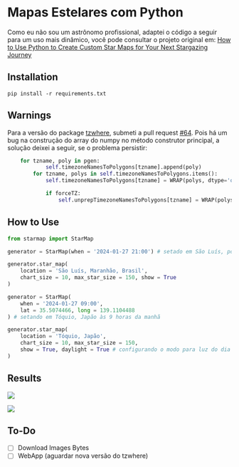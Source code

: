 # Mapas Estelares com Python

Como eu não sou um astrônomo profissional, adaptei o código a seguir para um uso mais dinâmico, você pode consultar o projeto original em: [How to Use Python to Create Custom Star Maps for Your Next Stargazing Journey](https://levelup.gitconnected.com/how-to-use-python-to-create-custom-star-maps-for-your-next-stargazing-journey-9908b421f30e)

## Installation

```
pip install -r requirements.txt
```

## Warnings

Para a versão do package [tzwhere](https://github.com/pegler/pytzwhere), submeti a pull request [#64](https://github.com/pegler/pytzwhere/pull/64). Pois há um bug na construção do array do numpy no método construtor principal, a solução deixei a seguir, se o problema persistir:

```python
    for tzname, poly in pgen:
            self.timezoneNamesToPolygons[tzname].append(poly)
        for tzname, polys in self.timezoneNamesToPolygons.items():
            self.timezoneNamesToPolygons[tzname] = WRAP(polys, dtype='object') # <- adicionar o tipo do objeto

            if forceTZ:
                self.unprepTimezoneNamesToPolygons[tzname] = WRAP(polys)
```

## How to Use

```python
from starmap import StarMap

generator = StarMap(when = '2024-01-27 21:00') # setado em São Luís, por padrão

generator.star_map(
    location = 'São Luís, Maranhão, Brasil', 
    chart_size = 10, max_star_size = 150, show = True
)

generator = StarMap(
    when = '2024-01-27 09:00', 
    lat = 35.5074466, long = 139.1104488
) # setando em Tóquio, Japão às 9 horas da manhã

generator.star_map(
    location = 'Tóquio, Japão', 
    chart_size = 10, max_star_size = 150, 
    show = True, daylight = True # configurando o modo para luz do dia
)

```

## Results

![](images/São%20Luís,%20Maranhão,%20Brasil_20240123_2229.png)

![](images/Tóquio,%20Japão_20240123_1029.png)

## To-Do

- [ ] Download Images Bytes
- [ ] WebApp (aguardar nova versão do tzwhere)
